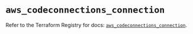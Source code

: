# `aws_codeconnections_connection`

Refer to the Terraform Registry for docs: [`aws_codeconnections_connection`](https://registry.terraform.io/providers/hashicorp/aws/5.97.0/docs/resources/codeconnections_connection).
